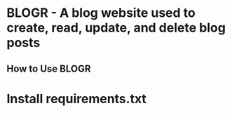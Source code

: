 # BLOGR - A blog website used to create, read, update, and delete blog posts

## How to Use BLOGR
# Install requirements.txt
